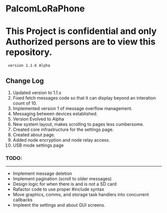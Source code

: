 # PalcomLoRaPhone
<h1><b>This Project is confidential and only Authorized persons are to view this repository.</b></h1>
<code> version 1.1.6 Alpha</code>

<h2>Change Log</h2>
<ol>
<li>Updated version to 1.1.x</li>
<li>Fixed fetch messages code so that it can display beyond an interation count of 10.</li>
<li>Implemented version 1 of message overflow management.</li>
<li>Messaging between devices established.</li>
<li>Version Evolved to Alpha</li>
<li>New system layout, makes scrolling to pages less cumbersome.</li>
<li>Created core infrastructure for the settings page.</li>
<li>Created about page.</li>
<li>Added node encryption and node relay access.</li>
<li>USB mode settings page</li>
</ol>

<h3>TODO:</h3>
<hr/>
<ul>
<li>Implement message deletion</li>
<li>Implement pagination (scroll to older messages)</li>
<li>Design logic for when there is and is not a SD card</li>
<li>Rafactor code to use proper #include syntax</li>
<li>Move graphics, comms, and storage task handlers into concurrent callbacks</li>
<li>Impleent the settings and about GUI screens.</li>
</ul>
